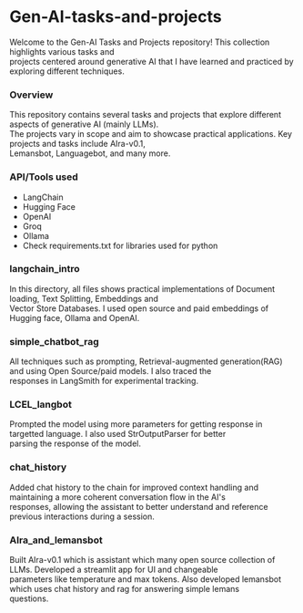 # Gen-AI-tasks-and-projects              

Welcome to the Gen-AI Tasks and Projects repository! This collection highlights various tasks and           
projects centered around generative AI that I have learned and practiced by exploring different techniques.         

### Overview   
This repository contains several tasks and projects that explore different aspects of generative AI (mainly LLMs).      
The projects vary in scope and aim to showcase practical applications. Key projects and tasks include AIra-v0.1,        
Lemansbot, Languagebot, and many more.          

### API/Tools used          
- LangChain     
- Hugging Face      
- OpenAI            
- Groq          
- Ollama  
- Check requirements.txt for libraries used for python          

### langchain_intro
In this directory, all files shows practical implementations of Document loading, Text Splitting, Embeddings and        
Vector Store Databases. I used open source and paid embeddings of Hugging face, Ollama and OpenAI.                  

### simple_chatbot_rag
All techniques such as prompting, Retrieval-augmented generation(RAG) and using Open Source/paid models. I also traced the         
responses in LangSmith for experimental tracking.            

### LCEL_langbot
Prompted the model using more parameters for getting response in targetted language. I also used StrOutputParser for better             
parsing the response of the model.          

### chat_history
Added chat history to the chain for improved context handling and maintaining a more coherent conversation flow in the AI's         
responses, allowing the assistant to better understand and reference previous interactions during a session.        

### AIra_and_lemansbot
Built AIra-v0.1 which is assistant which many open source collection of LLMs. Developed a streamlit app for UI and changeable       
parameters like temperature and max tokens. Also developed lemansbot which uses chat history and rag for answering simple lemans        
questions.